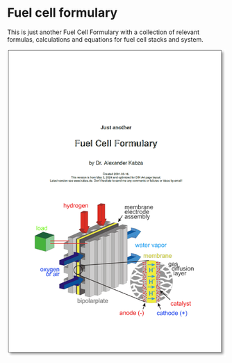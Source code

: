 # Fuel cell formulary
This is just another Fuel Cell Formulary with a collection of relevant formulas, calculations and equations for fuel cell stacks and system.

![First page image](FCF_A4.png)
